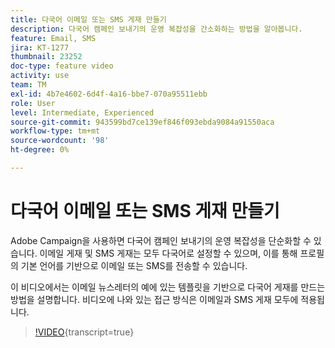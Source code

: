 ```yaml
---
title: 다국어 이메일 또는 SMS 게재 만들기
description: 다국어 캠페인 보내기의 운영 복잡성을 간소화하는 방법을 알아봅니다.
feature: Email, SMS
jira: KT-1277
thumbnail: 23252
doc-type: feature video
activity: use
team: TM
exl-id: 4b7e4602-6d4f-4a16-bbe7-070a95511ebb
role: User
level: Intermediate, Experienced
source-git-commit: 943599bd7ce139ef846f093ebda9084a91550aca
workflow-type: tm+mt
source-wordcount: '98'
ht-degree: 0%

---
```


# 다국어 이메일 또는 SMS 게재 만들기

Adobe Campaign을 사용하면 다국어 캠페인 보내기의 운영 복잡성을 단순화할 수 있습니다. 이메일 게재 및 SMS 게재는 모두 다국어로 설정할 수 있으며, 이를 통해 프로필의 기본 언어를 기반으로 이메일 또는 SMS를 전송할 수 있습니다.

이 비디오에서는 이메일 뉴스레터의 예에 있는 템플릿을 기반으로 다국어 게재를 만드는 방법을 설명합니다. 비디오에 나와 있는 접근 방식은 이메일과 SMS 게재 모두에 적용됩니다.

>[!VIDEO](https://video.tv.adobe.com/v/33205?learn=on&captions=kor){transcript=true}
